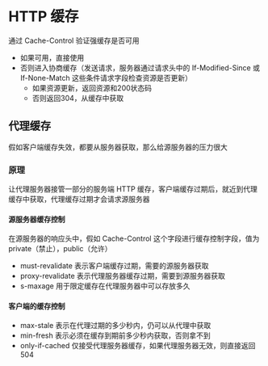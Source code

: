 # HTTP 缓存

通过 Cache-Control 验证强缓存是否可用

* 如果可用，直接使用
* 否则进入协商缓存（发送请求，服务器通过请求头中的 If-Modified-Since 或 If-None-Match 这些条件请求字段检查资源是否更新）
  + 如果资源更新，返回资源和200状态码
  + 否则返回304，从缓存中获取

## 代理缓存

假如客户端缓存失效，都要从服务器获取，那么给源服务器的压力很大

### 原理

让代理服务器接管一部分的服务端 HTTP 缓存，客户端缓存过期后，就近到代理缓存中获取，代理缓存过期才会请求源服务器

#### 源服务器缓存控制

在源服务器的响应头中，假如 Cache-Control 这个字段进行缓存控制字段，值为 private（禁止），public（允许）

- must-revalidate 表示客户端缓存过期，需要的源服务器获取
- proxy-revalidate 表示代理服务器缓存过期，需要到源服务器获取
- s-maxage  用于限定缓存在代理服务器中可以存放多久

#### 客户端的缓存控制

- max-stale 表示在代理过期的多少秒内，仍可以从代理中获取
- min-fresh 表示必须在缓存到期前多少秒内获取，否则拿不到
- only-if-cached 仅接受代理服务器缓存，如果代理服务器无效，则直接返回 504